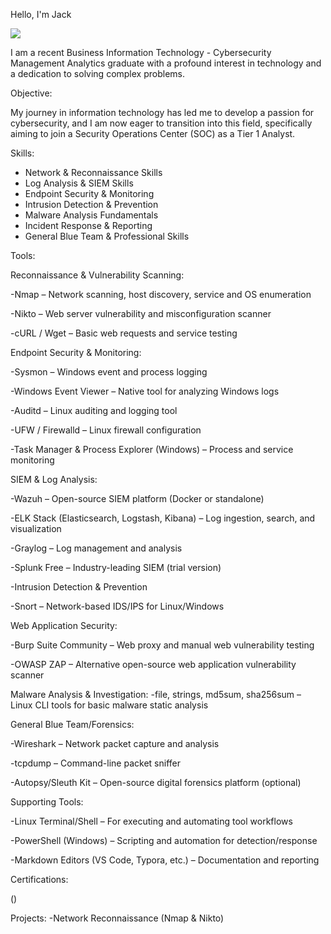 Hello, I'm Jack

<a href="https://linkedin.com/in/jack-obszarny/"><img src="https://img.shields.io/badge/-LinkedIn-0072b1?&style=for-the-badge&logo=linkedin&logoColor=white" /></a>

I am a recent Business Information Technology - Cybersecurity Management Analytics graduate with a profound interest in technology and a dedication to solving complex problems.

Objective:

My journey in information technology has led me to develop a passion for cybersecurity, and I am now eager to transition into this field, specifically aiming to join a Security Operations Center (SOC) as a Tier 1 Analyst.

Skills:

- Network & Reconnaissance Skills
- Log Analysis & SIEM Skills
- Endpoint Security & Monitoring
- Intrusion Detection & Prevention
- Malware Analysis Fundamentals
- Incident Response & Reporting
- General Blue Team & Professional Skills

Tools:

Reconnaissance & Vulnerability Scanning:

-Nmap – Network scanning, host discovery, service and OS enumeration

-Nikto – Web server vulnerability and misconfiguration scanner

-cURL / Wget – Basic web requests and service testing


Endpoint Security & Monitoring:

-Sysmon – Windows event and process logging

-Windows Event Viewer – Native tool for analyzing Windows logs

-Auditd – Linux auditing and logging tool

-UFW / Firewalld – Linux firewall configuration

-Task Manager & Process Explorer (Windows) – Process and service monitoring


SIEM & Log Analysis:

-Wazuh – Open-source SIEM platform (Docker or standalone)

-ELK Stack (Elasticsearch, Logstash, Kibana) – Log ingestion, search, and visualization

-Graylog – Log management and analysis

-Splunk Free – Industry-leading SIEM (trial version)

-Intrusion Detection & Prevention

-Snort – Network-based IDS/IPS for Linux/Windows


Web Application Security:

-Burp Suite Community – Web proxy and manual web vulnerability testing

-OWASP ZAP – Alternative open-source web application vulnerability scanner

Malware Analysis & Investigation:
-file, strings, md5sum, sha256sum – Linux CLI tools for basic malware static analysis



General Blue Team/Forensics:

-Wireshark – Network packet capture and analysis

-tcpdump – Command-line packet sniffer

-Autopsy/Sleuth Kit – Open-source digital forensics platform (optional)

Supporting Tools: 

-Linux Terminal/Shell – For executing and automating tool workflows

-PowerShell (Windows) – Scripting and automation for detection/response

-Markdown Editors (VS Code, Typora, etc.) – Documentation and reporting
  
Certifications:

()
    
Projects:
-Network Reconnaissance (Nmap & Nikto)
